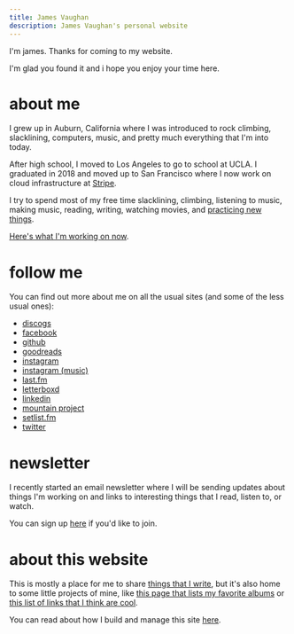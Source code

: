 ```yaml
---
title: James Vaughan
description: James Vaughan's personal website
---
```


I'm james. Thanks for coming to my website.

I'm glad you found it and i hope you enjoy your time here.

# about me

I grew up in Auburn, California
where I was introduced to rock climbing, slacklining, computers, music,
and pretty much everything that I'm into today.

After high school, I moved to Los Angeles to go to school at UCLA.
I graduated in 2018 and moved up to San Francisco where I now work on
cloud infrastructure at [Stripe](https://stripe.com).

I try to spend most of my free time slacklining, climbing,
listening to music<span id="song"></span>,
making music, reading, writing,
watching movies<span id="movie"></span>,
and [practicing new things](/skills-in-progress).

[Here's what I'm working on now](/now).

# follow me

You can find out more about me on all the usual sites
(and some of the less usual ones):

- [discogs](https://www.discogs.com/user/jamesbvaughan/collection)
- [facebook](https://fb.com/jamesbvaughan)
- [github](https://github.com/jamesbvaughan)
- [goodreads](https://www.goodreads.com/jamesbvaughan)
- [instagram](https://www.instagram.com/jamesontheline/)
- [instagram (music)](https://www.instagram.com/jamesmakessounds/)
- [last.fm](http://www.last.fm/user/magicjamesv)
- [letterboxd](https://letterboxd.com/jamesbvaughan/)
- [linkedin](https://linkedin.com/in/jamesbvaughan)
- [mountain project](https://www.mountainproject.com/user/112201703/james-vaughan)
- [setlist.fm](https://www.setlist.fm/concerts/jamesbvaughan)
- [twitter](https://twitter.com/jamesontheline)

# newsletter

I recently started an email newsletter where I will be sending updates about
things I'm working on and links to interesting things that I read, listen to,
or watch.

You can sign up [here](/newsletter) if you'd like to join.

# about this website

This is mostly a place for me to share [things that I write](/blog),
but it's also home to some little projects of mine,
like [this page that lists my favorite albums](/albums)
or [this list of links that I think are cool](/links).

You can read about how I build and manage this site
[here](/how-i-make-this-site).

<script>
  ['song', 'movie'].forEach(item =>
    fetch(`/.netlify/functions/${item}`)
      .then(r => r.text())
      .then(r => {
        if (r.status !== 200) throw
        return r
      })
      .then(body => document.getElementById(item).innerHTML = ` (${body.trim()})`))
      .catch(err => console.log(err))
</script>
